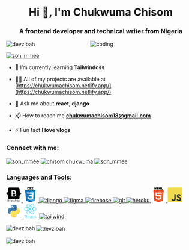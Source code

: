 <h1 align="center">Hi 👋, I'm Chukwuma Chisom</h1>
<h3 align="center">A frontend developer and technical writer from Nigeria</h3>

<img align="right" alt="coding" width="280" src="https://media4.giphy.com/media/RpJPyxPD7HGHtwyg9z/giphy.gif?cid=ecf05e478n7q7xn2liod0lvz7pcmohihg0mp9d3qtha6aoti&rid=giphy.gif&ct=g">


<p align="left"> <img src="https://komarev.com/ghpvc/?username=devzibah&label=Profile%20views&color=0e75b6&style=flat" alt="devzibah" /> </p>

<p align="left"> <a href="https://twitter.com/soh_mmee" target="blank"><img src="https://img.shields.io/twitter/follow/soh_mmee?logo=twitter&style=for-the-badge" alt="soh_mmee" /></a> </p>

- 🌱 I’m currently learning **Tailwindcss**

- 👨‍💻 All of my projects are available at [https://chukwumachisom.netlify.app/](https://chukwumachisom.netlify.app/)

- 💬 Ask me about **react, django**

- 📫 How to reach me **chukwumachisom18@gmail.com**

- ⚡ Fun fact **I love vlogs**

<h3 align="left">Connect with me:</h3>
<p align="left">
<a href="https://twitter.com/soh_mmee" target="blank"><img align="center" src="https://raw.githubusercontent.com/rahuldkjain/github-profile-readme-generator/master/src/images/icons/Social/twitter.svg" alt="soh_mmee" height="30" width="40" /></a>
<a href="https://linkedin.com/in/chisom chukwuma" target="blank"><img align="center" src="https://raw.githubusercontent.com/rahuldkjain/github-profile-readme-generator/master/src/images/icons/Social/linked-in-alt.svg" alt="chisom chukwuma" height="30" width="40" /></a>
<a href="https://instagram.com/soh_mmee" target="blank"><img align="center" src="https://raw.githubusercontent.com/rahuldkjain/github-profile-readme-generator/master/src/images/icons/Social/instagram.svg" alt="soh_mmee" height="30" width="40" /></a>
</p>

<h3 align="left">Languages and Tools:</h3>
<p align="left"> <a href="https://getbootstrap.com" target="_blank" rel="noreferrer"> <img src="https://raw.githubusercontent.com/devicons/devicon/master/icons/bootstrap/bootstrap-plain-wordmark.svg" alt="bootstrap" width="40" height="40"/> </a> <a href="https://www.w3schools.com/css/" target="_blank" rel="noreferrer"> <img src="https://raw.githubusercontent.com/devicons/devicon/master/icons/css3/css3-original-wordmark.svg" alt="css3" width="40" height="40"/> </a> <a href="https://www.djangoproject.com/" target="_blank" rel="noreferrer"> <img src="https://cdn.worldvectorlogo.com/logos/django.svg" alt="django" width="40" height="40"/> </a> <a href="https://www.figma.com/" target="_blank" rel="noreferrer"> <img src="https://www.vectorlogo.zone/logos/figma/figma-icon.svg" alt="figma" width="40" height="40"/> </a> <a href="https://firebase.google.com/" target="_blank" rel="noreferrer"> <img src="https://www.vectorlogo.zone/logos/firebase/firebase-icon.svg" alt="firebase" width="40" height="40"/> </a> <a href="https://git-scm.com/" target="_blank" rel="noreferrer"> <img src="https://www.vectorlogo.zone/logos/git-scm/git-scm-icon.svg" alt="git" width="40" height="40"/> </a> <a href="https://heroku.com" target="_blank" rel="noreferrer"> <img src="https://www.vectorlogo.zone/logos/heroku/heroku-icon.svg" alt="heroku" width="40" height="40"/> </a> <a href="https://www.w3.org/html/" target="_blank" rel="noreferrer"> <img src="https://raw.githubusercontent.com/devicons/devicon/master/icons/html5/html5-original-wordmark.svg" alt="html5" width="40" height="40"/> </a> <a href="https://developer.mozilla.org/en-US/docs/Web/JavaScript" target="_blank" rel="noreferrer"> <img src="https://raw.githubusercontent.com/devicons/devicon/master/icons/javascript/javascript-original.svg" alt="javascript" width="40" height="40"/> </a>  <a href="https://www.python.org" target="_blank" rel="noreferrer"> <img src="https://raw.githubusercontent.com/devicons/devicon/master/icons/python/python-original.svg" alt="python" width="40" height="40"/> </a> <a href="https://reactjs.org/" target="_blank" rel="noreferrer"> <img src="https://raw.githubusercontent.com/devicons/devicon/master/icons/react/react-original-wordmark.svg" alt="react" width="40" height="40"/> </a> <a href="https://tailwindcss.com/" target="_blank" rel="noreferrer"> <img src="https://www.vectorlogo.zone/logos/tailwindcss/tailwindcss-icon.svg" alt="tailwind" width="40" height="40"/> </a> </p>

<p><img align="left" src="https://github-readme-stats.vercel.app/api/top-langs?username=devzibah&show_icons=true&locale=en&layout=compact" alt="devzibah" /></p>

<p>&nbsp;<img align="center" src="https://github-readme-stats.vercel.app/api?username=devzibah&show_icons=true&locale=en" alt="devzibah" /></p>

<p><img align="center" src="https://github-readme-streak-stats.herokuapp.com/?user=devzibah&" alt="devzibah" /></p>
